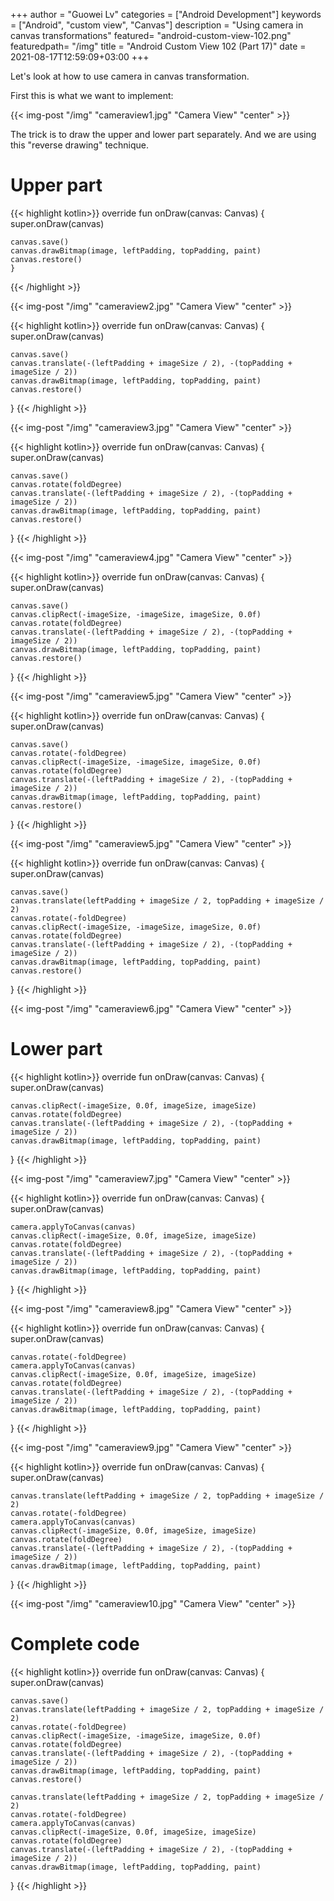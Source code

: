 +++
author = "Guowei Lv"
categories = ["Android Development"]
keywords = ["Android", "custom view", "Canvas"]
description = "Using camera in canvas transformations"
featured= "android-custom-view-102.png"
featuredpath= "/img"
title = "Android Custom View 102 (Part 17)"
date = 2021-08-17T12:59:09+03:00
+++

Let's look at how to use camera in canvas transformation.

First this is what we want to implement:

{{< img-post "/img" "cameraview1.jpg" "Camera View" "center" >}}

The trick is to draw the upper and lower part separately. And we are using this "reverse drawing" technique.

# Upper part

{{< highlight kotlin>}}
override fun onDraw(canvas: Canvas) {
    super.onDraw(canvas)

    canvas.save()
    canvas.drawBitmap(image, leftPadding, topPadding, paint)
    canvas.restore()
    }
{{< /highlight >}}

{{< img-post "/img" "cameraview2.jpg" "Camera View" "center" >}}

{{< highlight kotlin>}}
override fun onDraw(canvas: Canvas) {
    super.onDraw(canvas)

    canvas.save()
    canvas.translate(-(leftPadding + imageSize / 2), -(topPadding + imageSize / 2))
    canvas.drawBitmap(image, leftPadding, topPadding, paint)
    canvas.restore()
}
{{< /highlight >}}

{{< img-post "/img" "cameraview3.jpg" "Camera View" "center" >}}

{{< highlight kotlin>}}
override fun onDraw(canvas: Canvas) {
    super.onDraw(canvas)

    canvas.save()
    canvas.rotate(foldDegree)
    canvas.translate(-(leftPadding + imageSize / 2), -(topPadding + imageSize / 2))
    canvas.drawBitmap(image, leftPadding, topPadding, paint)
    canvas.restore()
}
{{< /highlight >}}

{{< img-post "/img" "cameraview4.jpg" "Camera View" "center" >}}

{{< highlight kotlin>}}
override fun onDraw(canvas: Canvas) {
    super.onDraw(canvas)

    canvas.save()
    canvas.clipRect(-imageSize, -imageSize, imageSize, 0.0f)
    canvas.rotate(foldDegree)
    canvas.translate(-(leftPadding + imageSize / 2), -(topPadding + imageSize / 2))
    canvas.drawBitmap(image, leftPadding, topPadding, paint)
    canvas.restore()
}
{{< /highlight >}}

{{< img-post "/img" "cameraview5.jpg" "Camera View" "center" >}}

{{< highlight kotlin>}}
override fun onDraw(canvas: Canvas) {
    super.onDraw(canvas)

    canvas.save()
    canvas.rotate(-foldDegree)
    canvas.clipRect(-imageSize, -imageSize, imageSize, 0.0f)
    canvas.rotate(foldDegree)
    canvas.translate(-(leftPadding + imageSize / 2), -(topPadding + imageSize / 2))
    canvas.drawBitmap(image, leftPadding, topPadding, paint)
    canvas.restore()
}
{{< /highlight >}}

{{< img-post "/img" "cameraview5.jpg" "Camera View" "center" >}}

{{< highlight kotlin>}}
override fun onDraw(canvas: Canvas) {
    super.onDraw(canvas)

    canvas.save()
    canvas.translate(leftPadding + imageSize / 2, topPadding + imageSize / 2)
    canvas.rotate(-foldDegree)
    canvas.clipRect(-imageSize, -imageSize, imageSize, 0.0f)
    canvas.rotate(foldDegree)
    canvas.translate(-(leftPadding + imageSize / 2), -(topPadding + imageSize / 2))
    canvas.drawBitmap(image, leftPadding, topPadding, paint)
    canvas.restore()
}
{{< /highlight >}}

{{< img-post "/img" "cameraview6.jpg" "Camera View" "center" >}}

# Lower part

{{< highlight kotlin>}}
override fun onDraw(canvas: Canvas) {
    super.onDraw(canvas)

    canvas.clipRect(-imageSize, 0.0f, imageSize, imageSize)
    canvas.rotate(foldDegree)
    canvas.translate(-(leftPadding + imageSize / 2), -(topPadding + imageSize / 2))
    canvas.drawBitmap(image, leftPadding, topPadding, paint)
}
{{< /highlight >}}

{{< img-post "/img" "cameraview7.jpg" "Camera View" "center" >}}

{{< highlight kotlin>}}
override fun onDraw(canvas: Canvas) {
    super.onDraw(canvas)

    camera.applyToCanvas(canvas)
    canvas.clipRect(-imageSize, 0.0f, imageSize, imageSize)
    canvas.rotate(foldDegree)
    canvas.translate(-(leftPadding + imageSize / 2), -(topPadding + imageSize / 2))
    canvas.drawBitmap(image, leftPadding, topPadding, paint)
}
{{< /highlight >}}

{{< img-post "/img" "cameraview8.jpg" "Camera View" "center" >}}

{{< highlight kotlin>}}
override fun onDraw(canvas: Canvas) {
    super.onDraw(canvas)

    canvas.rotate(-foldDegree)
    camera.applyToCanvas(canvas)
    canvas.clipRect(-imageSize, 0.0f, imageSize, imageSize)
    canvas.rotate(foldDegree)
    canvas.translate(-(leftPadding + imageSize / 2), -(topPadding + imageSize / 2))
    canvas.drawBitmap(image, leftPadding, topPadding, paint)
}
{{< /highlight >}}

{{< img-post "/img" "cameraview9.jpg" "Camera View" "center" >}}

{{< highlight kotlin>}}
override fun onDraw(canvas: Canvas) {
    super.onDraw(canvas)

    canvas.translate(leftPadding + imageSize / 2, topPadding + imageSize / 2)
    canvas.rotate(-foldDegree)
    camera.applyToCanvas(canvas)
    canvas.clipRect(-imageSize, 0.0f, imageSize, imageSize)
    canvas.rotate(foldDegree)
    canvas.translate(-(leftPadding + imageSize / 2), -(topPadding + imageSize / 2))
    canvas.drawBitmap(image, leftPadding, topPadding, paint)
}
{{< /highlight >}}

{{< img-post "/img" "cameraview10.jpg" "Camera View" "center" >}}

# Complete code

{{< highlight kotlin>}}
override fun onDraw(canvas: Canvas) {
    super.onDraw(canvas)

    canvas.save()
    canvas.translate(leftPadding + imageSize / 2, topPadding + imageSize / 2)
    canvas.rotate(-foldDegree)
    canvas.clipRect(-imageSize, -imageSize, imageSize, 0.0f)
    canvas.rotate(foldDegree)
    canvas.translate(-(leftPadding + imageSize / 2), -(topPadding + imageSize / 2))
    canvas.drawBitmap(image, leftPadding, topPadding, paint)
    canvas.restore()

    canvas.translate(leftPadding + imageSize / 2, topPadding + imageSize / 2)
    canvas.rotate(-foldDegree)
    camera.applyToCanvas(canvas)
    canvas.clipRect(-imageSize, 0.0f, imageSize, imageSize)
    canvas.rotate(foldDegree)
    canvas.translate(-(leftPadding + imageSize / 2), -(topPadding + imageSize / 2))
    canvas.drawBitmap(image, leftPadding, topPadding, paint)
}
{{< /highlight >}}
